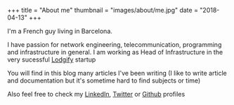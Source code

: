 +++
title = "About me"
thumbnail = "images/about/me.jpg"
date = "2018-04-13"
+++

I'm a French guy living in Barcelona.

I have passion for network engineering, telecommunication, programming and infrastructure in general. I am working as Head of Infrastructure in the very sucessful [Lodgify](https://www.lodgify.com) startup

You will find in this blog many articles I've been writing (I like to write article and documentation but it's sometime hard to find subjects or time)

Also feel free to check my [LinkedIn](https://es.linkedin.com/in/mpoussin), [Twitter](https://twitter.com/Kedare) or [Github](https://github.com/kedare) profiles

